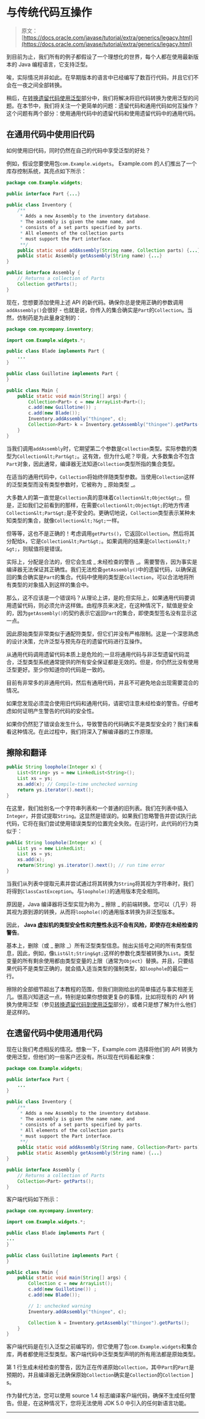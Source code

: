 # 与传统代码互操作

> 原文： [https://docs.oracle.com/javase/tutorial/extra/generics/legacy.html](https://docs.oracle.com/javase/tutorial/extra/generics/legacy.html)

到目前为止，我们所有的例子都假设了一个理想化的世界，每个人都在使用最新版本的 Java 编程语言，它支持泛型。

唉，实际情况并非如此。在早期版本的语言中已经编写了数百行代码，并且它们不会在一夜之间全部转换。

稍后，在[转换遗留代码使用泛型](convert.html)部分中，我们将解决将旧代码转换为使用泛型的问题。在本节中，我们将关注一个更简单的问题：遗留代码和通用代码如何互操作？这个问题有两个部分：使用通用代码中的遗留代码和使用遗留代码中的通用代码。

## 在通用代码中使用旧代码

如何使用旧代码，同时仍然在自己的代码中享受泛型的好处？

例如，假设您要使用包`com.Example.widgets`。 Example.com 的人们推出了一个库存控制系统，其亮点如下所示：

```java
package com.Example.widgets;

public interface Part {...}

public class Inventory {
    /**
     * Adds a new Assembly to the inventory database.
     * The assembly is given the name name, and 
     * consists of a set parts specified by parts. 
     * All elements of the collection parts
     * must support the Part interface.
     **/ 
    public static void addAssembly(String name, Collection parts) {...}
    public static Assembly getAssembly(String name) {...}
}

public interface Assembly {
    // Returns a collection of Parts
    Collection getParts();
}

```

现在，您想要添加使用上述 API 的新代码。确保你总是使用正确的参数调用`addAssembly()`会很好 - 也就是说，你传入的集合确实是`Part`的`Collection`。当然，仿制药是为此量身定制的：

```java
package com.mycompany.inventory;

import com.Example.widgets.*;

public class Blade implements Part {
    ...
}

public class Guillotine implements Part {
}

public class Main {
    public static void main(String[] args) {
        Collection<Part> c = new ArrayList<Part>();
        c.add(new Guillotine()) ;
        c.add(new Blade());
        Inventory.addAssembly("thingee", c);
        Collection<Part> k = Inventory.getAssembly("thingee").getParts();
    }
}

```

当我们调用`addAssembly`时，它期望第二个参数是`Collection`类型。实际参数的类型为`Collection&lt;Part&gt;`。这有效，但为什么呢？毕竟，大多数集合不包含`Part`对象，因此通常，编译器无法知道`Collection`类型所指的集合类型。

在适当的通用代码中，`Collection`将始终伴随类型参数。当使用`Collection`这样的泛型类型而没有类型参数时，它被称为 _ 原始类型 _。

大多数人的第一直觉是`Collection`真的意味着`Collection&lt;Object&gt;`。但是，正如我们之前看到的那样，在需要`Collection&lt;Object&gt;`的地方传递`Collection&lt;Part&gt;`是不安全的。更确切地说，`Collection`类型表示某种未知类型的集合，就像`Collection&lt;?&gt;`一样。

但等等，这也不是正确的！考虑调用`getParts()`，它返回`Collection`。然后将其分配给`k`，它是`Collection&lt;Part&gt;`。如果调用的结果是`Collection&lt;?&gt;`，则赋值将是错误。

实际上，分配是合法的，但它会生成 _ 未经检查的警告 _。需要警告，因为事实是编译器无法保证其正确性。我们无法检查`getAssembly()`中的遗留代码，以确保返回的集合确实是`Part`的集合。代码中使用的类型是`Collection`，可以合法地将所有类型的对象插入到这样的集合中。

那么，这不应该是一个错误吗？从理论上讲，是的;但实际上，如果通用代码要调用遗留代码，则必须允许这样做。由程序员来决定，在这种情况下，赋值是安全的，因为`getAssembly()`的契约表示它返回`Part`的集合，即使类型签名没有显示这一点。

因此原始类型非常类似于通配符类型，但它们并没有严格限制。这是一个深思熟虑的设计决策，允许泛型与预先存在的遗留代码进行互操作。

从通用代码调用遗留代码本质上是危险的;一旦将通用代码与非泛型遗留代码混合，泛型类型系统通常提供的所有安全保证都是无效的。但是，你仍然比没有使用泛型更好。至少你知道你的代码是一致的。

目前有非常多的非通用代码，然后有通用代码，并且不可避免地会出现需要混合的情况。

如果您发现必须混合使用旧代码和通用代码，请密切注意未经检查的警告。仔细考虑如何证明产生警告的代码的安全性。

如果你仍然犯了错误会发生什么，导致警告的代码确实不是类型安全的？我们来看看这种情况。在此过程中，我们将深入了解编译器的工作原理。

## 擦除和翻译

```java
public String loophole(Integer x) {
    List<String> ys = new LinkedList<String>();
    List xs = ys;
    xs.add(x); // Compile-time unchecked warning
    return ys.iterator().next();
}

```

在这里，我们给别名一个字符串列表和一个普通的旧列表。我们在列表中插入`Integer`，并尝试提取`String`。这显然是错误的。如果我们忽略警告并尝试执行此代码，它将在我们尝试使用错误类型的位置完全失败。在运行时，此代码的行为类似于：

```java
public String loophole(Integer x) {
    List ys = new LinkedList;
    List xs = ys;
    xs.add(x); 
    return(String) ys.iterator().next(); // run time error
}

```

当我们从列表中提取元素并尝试通过将其转换为`String`将其视为字符串时，我们将得到`ClassCastException`。与`loophole()`的通用版本完全相同。

原因是，Java 编译器将泛型实现为称为 _ 擦除 _ 的前端转换。您可以（几乎）将其视为源到源的转换，从而将`loophole()`的通用版本转换为非泛型版本。

因此， **Java 虚拟机的类型安全性和完整性永远不会有风险，即使存在未经检查的警告**。

基本上，删除（或 _ 删除 _）所有泛型类型信息。抛出尖括号之间的所有类型信息，因此，例如，像`List&lt;String&gt;`这样的参数化类型被转换为`List`。类型变量的所有剩余使用都由类型变量的上限（通常为`Object`）替换。并且，只要结果代码不是类型正确的，就会插入适当类型的强制类型，如`loophole`的最后一行。

擦除的全部细节超出了本教程的范围，但我们刚刚给出的简单描述与事实相差无几。很高兴知道这一点，特别是如果你想做更复杂的事情，比如将现有的 API 转换为使用泛型（参见[转换遗留代码到使用泛型](convert.html)部分），或者只是想了解为什么他们是这样的。

## 在遗留代码中使用通用代码

现在让我们考虑相反的情况。想象一下，Example.com 选择将他们的 API 转换为使用泛型，但他们的一些客户还没有。所以现在代码看起来像：

```java
package com.Example.widgets;

public interface Part { 
    ...
}

public class Inventory {
    /**
     * Adds a new Assembly to the inventory database.
     * The assembly is given the name name, and 
     * consists of a set parts specified by parts. 
     * All elements of the collection parts
     * must support the Part interface.
     **/ 
    public static void addAssembly(String name, Collection<Part> parts) {...}
    public static Assembly getAssembly(String name) {...}
}

public interface Assembly {
    // Returns a collection of Parts
    Collection<Part> getParts();
}

```

客户端代码如下所示：

```java
package com.mycompany.inventory;

import com.Example.widgets.*;

public class Blade implements Part {
...
}

public class Guillotine implements Part {
}

public class Main {
    public static void main(String[] args) {
        Collection c = new ArrayList();
        c.add(new Guillotine()) ;
        c.add(new Blade());

        // 1: unchecked warning
        Inventory.addAssembly("thingee", c);

        Collection k = Inventory.getAssembly("thingee").getParts();
    }
}

```

客户端代码是在引入泛型之前编写的，但它使用了包`com.Example.widgets`和集合库，两者都使用泛型类型。客户端代码中泛型类型声明的所有用法都是原始类型。

第 1 行生成未经检查的警告，因为正在传递原始`Collection`，其中`Part`的`Part`是预期的，并且编译器无法确保原始`Collection`确实是`Collection`的`Collection` ] s。

作为替代方法，您可以使用 source 1.4 标志编译客户端代码，确保不生成任何警告。但是，在这种情况下，您将无法使用 JDK 5.0 中引入的任何新语言功能。

* * *